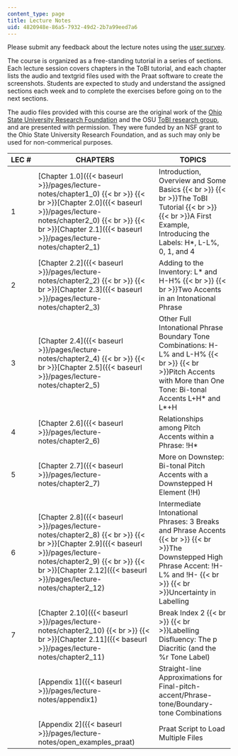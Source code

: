 ```yaml
---
content_type: page
title: Lecture Notes
uid: 4820948e-86a5-7932-49d2-2b7a99eed7a6
---
```


Please submit any feedback about the lecture notes using the [user survey](https://goo.gl/forms/CNZKqMjP760O2t9x1).

The course is organized as a free-standing tutorial in a series of sections. Each lecture session covers chapters in the ToBI tutorial, and each chapter lists the audio and textgrid files used with the Praat software to create the screenshots. Students are expected to study and understand the assigned sections each week and to complete the exercises before going on to the next sections.

The audio files provided with this course are the original work of the [Ohio State University Research Foundation](http://rf.osu.edu/) and the OSU [ToBI research group](http://www.cs.columbia.edu/~agus/tobi/labelling_guide_v3.pdf), and are presented with permission. They were funded by an NSF grant to the Ohio State University Research Foundation, and as such may only be used for non-commerical purposes.

| LEC # | CHAPTERS | TOPICS |
| --- | --- | --- |
| 1 | [Chapter 1.0]({{< baseurl >}}/pages/lecture-notes/chapter1_0)  {{< br >}}  {{< br >}}[Chapter 2.0]({{< baseurl >}}/pages/lecture-notes/chapter2_0)  {{< br >}}  {{< br >}}[Chapter 2.1]({{< baseurl >}}/pages/lecture-notes/chapter2_1) | Introduction, Overview and Some Basics  {{< br >}}  {{< br >}}The ToBI Tutorial  {{< br >}}  {{< br >}}A First Example, Introducing the Labels: H\*, L-L%, 0, 1, and 4 |
| 2 | [Chapter 2.2]({{< baseurl >}}/pages/lecture-notes/chapter2_2)  {{< br >}}  {{< br >}}[Chapter 2.3]({{< baseurl >}}/pages/lecture-notes/chapter2_3) | Adding to the Inventory: L\* and H-H%  {{< br >}}  {{< br >}}Two Accents in an Intonational Phrase |
| 3 | [Chapter 2.4]({{< baseurl >}}/pages/lecture-notes/chapter2_4)  {{< br >}}  {{< br >}}[Chapter 2.5]({{< baseurl >}}/pages/lecture-notes/chapter2_5) | Other Full Intonational Phrase Boundary Tone Combinations: H-L% and L-H%  {{< br >}}  {{< br >}}Pitch Accents with More than One Tone: Bi-tonal Accents L+H\* and L\*+H |
| 4 | [Chapter 2.6]({{< baseurl >}}/pages/lecture-notes/chapter2_6) | Relationships among Pitch Accents within a Phrase: !H\* |
| 5 | [Chapter 2.7]({{< baseurl >}}/pages/lecture-notes/chapter2_7) | More on Downstep: Bi-tonal Pitch Accents with a Downstepped H Element (!H) |
| 6 | [Chapter 2.8]({{< baseurl >}}/pages/lecture-notes/chapter2_8)  {{< br >}}  {{< br >}}[Chapter 2.9]({{< baseurl >}}/pages/lecture-notes/chapter2_9)  {{< br >}}  {{< br >}}[Chapter 2.12]({{< baseurl >}}/pages/lecture-notes/chapter2_12) | Intermediate Intonational Phrases: 3 Breaks and Phrase Accents  {{< br >}}  {{< br >}}The Downstepped High Phrase Accent: !H-L% and !H-  {{< br >}}  {{< br >}}Uncertainty in Labelling |
| 7 | [Chapter 2.10]({{< baseurl >}}/pages/lecture-notes/chapter2_10)  {{< br >}}  {{< br >}}[Chapter 2.11]({{< baseurl >}}/pages/lecture-notes/chapter2_11) | Break Index 2  {{< br >}}  {{< br >}}Labelling Disfluency: The p Diacritic (and the %r Tone Label) |
| &nbsp; | [Appendix 1]({{< baseurl >}}/pages/lecture-notes/appendix1) | Straight-line Approximations for Final-pitch-accent/Phrase-tone/Boundary-tone Combinations |
| &nbsp; | [Appendix 2]({{< baseurl >}}/pages/lecture-notes/open_examples_praat) | Praat Script to Load Multiple Files